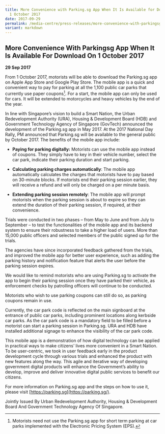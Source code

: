 ```yaml
---
title: More Convenience with Parking.sg App When It Is Available for Download on
  1 October 2017
date: 2017-09-29
permalink: /media-centre/press-releases/more-convenience-with-parkingsg-app-when-it-is-available-for-download-on-1-october-2017/
variant: markdown
---
```

## More Convenience With Parkingsg App When It Is Available For Download On 1 October 2017

**29 Sep 2017**

From 1 October 2017, motorists will be able to download the Parking.sg app on Apple App Store and Google Play Store. The mobile app is a quick and convenient way to pay for parking at all the 1,100 public car parks that currently use paper coupons[^1]. For a start, the mobile app can only be used for cars. It will be extended to motorcycles and heavy vehicles by the end of the year.

In line with Singapore’s vision to build a Smart Nation, the Urban Redevelopment Authority (URA), Housing & Development Board (HDB) and Government Technology Agency of Singapore (GovTech) announced the development of the Parking.sg app in May 2017. At the 2017 National Day Rally, PM announced that Parking.sg will be available to the general public by October 2017. The benefits of the mobile app include:

* **Paying for parking digitally:** Motorists can use the mobile app instead of coupons. They simply have to key in their vehicle number, select the car park, indicate their parking duration and start parking.

*  **Calculating parking charges automatically**: The mobile app automatically calculates the charges that motorists have to pay based on 30-minute blocks. If motorists end their parking session earlier, they will receive a refund and will only be charged on a per minute basis.

*   **Extending parking session remotely**: The mobile app will prompt motorists when the parking session is about to expire so they can extend the duration of their parking session, if required, at their convenience.

Trials were conducted in two phases – from May to June and from July to September – to test the functionalities of the mobile app and its backend system to ensure their robustness to take a higher load of users. More than 15,000 public officers and selected members of the public signed up for the trials.

The agencies have since incorporated feedback gathered from the trials, and improved the mobile app for better user experience, such as adding the parking history and notification feature that alerts the user before the parking session expires.

We would like to remind motorists who are using Parking.sg to activate the app to begin their parking session once they have parked their vehicle, as enforcement checks by patrolling officers will continue to be conducted.

Motorists who wish to use parking coupons can still do so, as parking coupons remain in use.

Currently, the car park code is reflected on the main signboard at the entrance of public car parks, including prominent locations along kerbside car parks. As the car park code is a mandatory field to be filled before a motorist can start a parking session in Parking.sg. URA and HDB have installed additional signage to enhance the visibility of the car park code.

This mobile app is a demonstration of how digital technology can be applied in practical ways to make citizens’ lives more convenient in a Smart Nation. To be user-centric, we took in user feedback early in the product development cycle through various trials and enhanced the product with new features along the way. This agile and iterative way of developing government digital products will enhance the Government’s ability to develop, improve and deliver innovative digital public services to benefit our citizens.

For more information on Parking.sg app and the steps on how to use it, please visit [https://parking.sg](https://parking.sg/).

[^1]:  Motorists need not use the Parking.sg app for short term parking at car parks implemented with the Electronic Pricing System (EPS).

Jointly Issued By Urban Redevelopment Authority, Housing & Development Board And Government Technology Agency Of Singapore.